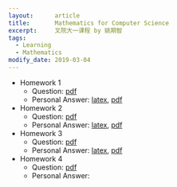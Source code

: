 ```yaml
---
layout:      article
title:       Mathematics for Computer Science
excerpt:     叉院大一课程 by 姚期智
tags:
  - Learning
  - Mathematics
modify_date: 2019-03-04
---
```


<!--more-->

+ Homework 1
  + Question: [pdf](/assets/mcs/hw1/HW1.pdf)
  + Personal Answer: [latex](/assets/mcs/hw1/hw1_2015010697.tex), [pdf](/assets/mcs/hw1/hw1_2015010697.pdf)
+ Homework 2
  - Question: [pdf](/assets/mcs/hw2/HW2.pdf)
  - Personal Answer: [latex](/assets/mcs/hw2/hw2_2015010697.tex), [pdf](/assets/mcs/hw2/hw2_2015010697.pdf)
+ Homework 3
  - Question: [pdf](/assets/mcs/hw3/HW3.pdf)
  - Personal Answer: [latex](/assets/mcs/hw3/hw3_2015010697.tex), [pdf](/assets/mcs/hw3/hw3_2015010697.pdf)
+ Homework 4
  - Question: [pdf](/assets/mcs/hw4/HW4.pdf)
  - Personal Answer: 

